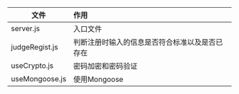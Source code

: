 | 文件             | 作用                      |
| -------------- | :---------------------- |
| server.js      | 入口文件                    |
| judgeRegist.js | 判断注册时输入的信息是否符合标准以及是否已存在 |
| useCrypto.js   | 密码加密和密码验证               |
| useMongoose.js | 使用Mongoose              |